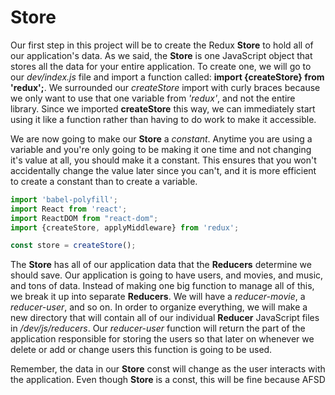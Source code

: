 # Store

Our first step in this project will be to create the Redux **Store** to hold all of our application's data. As we said, the **Store** is one JavaScript object that stores all the data for your entire application. To create one, we will go to our *dev/index.js* file and import a function called: **import {createStore} from 'redux';**. We surrounded our *createStore* import with curly braces because we only want to use that one variable from *'redux'*, and not the entire library. Since we imported **createStore** this way, we can immediately start using it like a function rather than having to do work to make it accessible.

We are now going to make our **Store** a *constant*. Anytime you are using a variable and you're only going to be making it one time and not changing it's value at all, you should make it a constant. This ensures that you won't accidentally change the value later since you can't, and it is more efficient to create a constant than to create a variable.

```js
import 'babel-polyfill';
import React from 'react';
import ReactDOM from "react-dom";
import {createStore, applyMiddleware} from 'redux';

const store = createStore();
```

The **Store** has all of our application data that the **Reducers** determine we should save. Our application is going to have users, and movies, and music, and tons of data. Instead of making one big function to manage all of this, we break it up into separate **Reducers**. We will have a *reducer-movie*, a *reducer-user*, and so on. In order to organize everything, we will make a new directory that will contain all of our individual **Reducer** JavaScript files in */dev/js/reducers*. Our *reducer-user* function will return the part of the application responsible for storing the users so that later on whenever we delete or add or change users this function is going to be used.

Remember, the data in our **Store** const will change as the user interacts with the application. Even though **Store** is a const, this will be fine because AFSD

